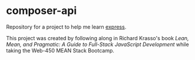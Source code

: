 # composer-api
Repository for a project to help me learn [express](https://expressjs.com/).

This project was created by following along in Richard Krasso's book _Lean, Mean, and Pragmatic: A Guide to Full-Stack JavaScript Development_ while taking the Web-450 MEAN Stack Bootcamp.